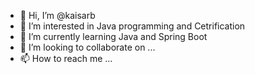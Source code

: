 - 👋 Hi, I’m @kaisarb
- 👀 I’m interested in Java programming and Cetrification
- 🌱 I’m currently learning Java and Spring Boot
- 💞️ I’m looking to collaborate on ...
- 📫 How to reach me ...

<!---
kaisarb/kaisarb is a ✨ special ✨ repository because its `README.md` (this file) appears on your GitHub profile.
You can click the Preview link to take a look at your changes.
--->
